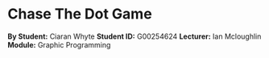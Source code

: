 # Chase The Dot Game

**By Student:** Ciaran Whyte
**Student ID:** G00254624
**Lecturer:** Ian Mcloughlin
**Module:** Graphic Programming
